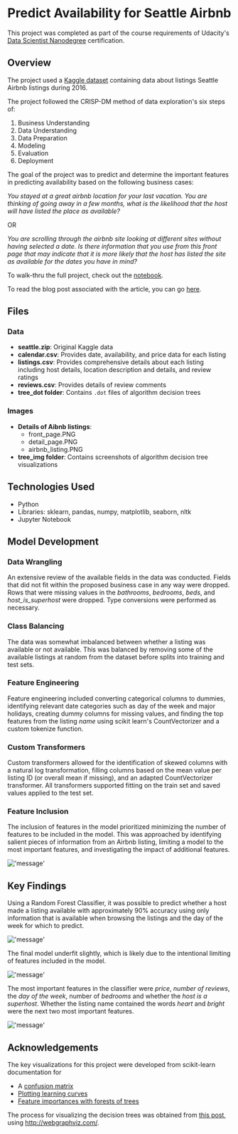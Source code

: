 # Predict Availability for Seattle Airbnb
This project was completed as part of the course requirements of Udacity's [Data Scientist Nanodegree](https://www.udacity.com/course/data-scientist-nanodegree--nd025) certification.

## Overview
The project used a [Kaggle dataset](https://www.kaggle.com/airbnb/seattle) containing data about listings Seattle Airbnb listings during 2016.

The project followed the CRISP-DM method of data exploration's six steps of:
1. Business Understanding
2. Data Understanding
3. Data Preparation
4. Modeling
5. Evaluation
6. Deployment

The goal of the project was to predict and determine the important features in predicting availability based on the following business cases:

_You stayed at a great airbnb location for your last vacation. You are thinking of going away in a few months, what is the likelihood that the host will have listed the place as available?_

OR

_You are scrolling through the airbnb site looking at different sites without having selected a date. Is there information that you use from this front page that may indicate that it is more likely that the host has listed the site as available for the dates you have in mind?_

To walk-thru the full project, check out the [notebook](https://github.com/rebeccaebarnes/DSND-Project-4/blob/master/seattle_airbnb_exploration.ipynb).

To read the blog post associated with the article, you can go [here](https://medium.com/@rebeccaebarnes/this-will-make-you-think-like-a-supercomputer-39898ab9eaf8).

## Files
### Data
- **seattle.zip**: Original Kaggle data
- **calendar.csv**: Provides date, availability, and price data for each listing
- **listings.csv**: Provides comprehensive details about each listing including host details, location description and details, and review ratings
- **reviews.csv**: Provides details of review comments
- **tree_dot folder**: Contains `.dot` files of algorithm decision trees

### Images
- **Details of Aibnb listings**:
    - front_page.PNG
    - detail_page.PNG
    - airbnb_listing.PNG
- **tree_img folder**: Contains screenshots of algorithm decision tree visualizations


## Technologies Used
- Python
- Libraries: sklearn, pandas, numpy, matplotlib, seaborn, nltk
- Jupyter Notebook

## Model Development
### Data Wrangling
An extensive review of the available fields in the data was conducted. Fields that did not fit within the proposed business case in any way were dropped. Rows that were missing values in the _bathrooms_, _bedrooms_, _beds_, and _host_is_superhost_ were dropped. Type conversions were performed as necessary.

### Class Balancing
The data was somewhat imbalanced between whether a listing was available or not available. This was balanced by removing some of the available listings at random from the dataset before splits into training and test sets.

### Feature Engineering
Feature engineering included converting categorical columns to dummies, identifying relevant date categories such as day of the week and major holidays, creating dummy columns for missing values, and finding the top features from the listing _name_ using scikit learn's CountVectorizer and a custom tokenize function.

### Custom Transformers
Custom transformers allowed for the identification of skewed columns with a natural log transformation, filling columns based on the mean value per listing ID (or overall mean if missing), and an adapted CountVectorizer transformer. All transformers supported fitting on the train set and saved values applied to the test set.

### Feature Inclusion
The inclusion of features in the model prioritized minimizing the number of features to be included in the model. This was approached by identifying salient pieces of information from an Airbnb listing, limiting a model to the most important features, and investigating the impact of additional features.

!['message'](airbnb_listing.PNG)

## Key Findings

Using a Random Forest Classifier, it was possible to predict whether a host made a listing available with approximately 90% accuracy using only information that is available when browsing the listings and the day of the week for which to predict.

!['message'](final_model_cm.png)

The final model underfit slightly, which is likely due to the intentional limiting of features included in the model.

!['message'](final_model_underfit.png)

The most important features in the classifier were _price_, _number of reviews_, the _day of the week_, number of _bedrooms_ and whether the _host is a superhost_. Whether the listing name contained the words _heart_ and _bright_ were the next two most important features.

!['message'](final_model_importances.png)

## Acknowledgements
The key visualizations for this project were developed from scikit-learn documentation for
- A [confusion matrix](https://scikit-learn.org/stable/auto_examples/model_selection/plot_confusion_matrix.html#sphx-glr-auto-examples-model-selection-plot-confusion-matrix-py)
- [Plotting learning curves](https://scikit-learn.org/stable/auto_examples/model_selection/plot_learning_curve.html)
- [Feature importances with forests of trees](https://scikit-learn.org/stable/auto_examples/ensemble/plot_forest_importances.html)

The process for visualizing the decision trees was obtained from [this post](https://towardsdatascience.com/how-to-visualize-a-decision-tree-from-a-random-forest-in-python-using-scikit-learn-38ad2d75f21c), using http://webgraphviz.com/.
